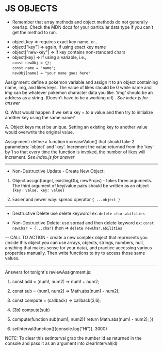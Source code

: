 # JS OBJECTS

* Remember that array methods and object methods do not generally overlap. Check the MDN docs for your particular data type if you can't get the method to run.


- object.key => requires exact key name, or...
- object["key"] => again, if using exact key name
- object["new-key"] => if key contains non-standard chars
- object[key] => if using a variable, i.e., <br>
 ```const newObj = {};```<br> ```const name = "name";``` <br> ```newObj[name] = "your name goes here"```


Assignment: define a pokemon variable and assign it to an object containing name, img, and likes keys. The value of likes should be 0 while name and img can be whatever pokemon character data you like. 'img' should be an address as a string. (Doesn't have to be a working url) . *See index.js for answer*


Q. What would happen if we set a key = to a value and then try to initialize another key using the same name?

A. Object keys must be unique. Setting an existing key to another value would overwrite the original value.

Assignment: define a function increaseValue() that should take 2 parameters: 'object' and 'key'. Increment the value returned from the 'key' by 1 so that every time the function is invoked, the number of likes will increment. *See index.js for answer*

---

- Non-Destructive Update - Create New Object:

1. Object.assign(target, existingObj, newProps) - takes three arguments. The third argument of key/value pairs should be written as an object ```{key: value, key: value}```

2. Easier and newer way: spread operator ```{ ...object }```

---

- Destructive Delete use delete keyword! ex: ```delete char.abilities```

- Non-Destructive Delete: use spread and then delete keyword
ex: ```const newChar = {...char}``` then => ```delete newChar.abilities```


 -- CALL TO ACTION - create a new complex object that represents you (inside this object you can use arrays, objects, strings, numbers, null, anything that makes sense for your data), and practice accessing various properties manually. Then write functions to try to access those same values.

 ---

 Answers for tonight's reviewAssignment.js:

 1. const add = (num1, num2) => num1 + num2;

 2. const sub = (num1, num2) => Math.abs(num1 - num2);

 3. const compute = (callback) => callback(3,6);

 3. (3b) compute(sub)

 4. compute(function sub(num1, num2){
        return Math.abs(num1 - num2);
    })

5. setInterval(function(){console.log("Hi")}, 3000)

NOTE: To clear this setInterval grab the number id as returned in the console and pass it as an argument into clearInterval(id)